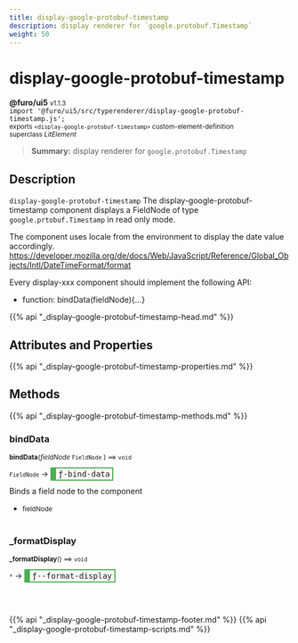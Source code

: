```yaml
---
title: display-google-protobuf-timestamp
description: display renderer for `google.protobuf.Timestamp`
weight: 50
---
```


# display-google-protobuf-timestamp
**@furo/ui5** <small>v1.1.3</small>
<br>`import '@furo/ui5/src/typerenderer/display-google-protobuf-timestamp.js';`<small>
<br>exports `<display-google-protobuf-timestamp>` custom-element-definition
<br>superclass *LitElement*</small>

> **Summary:** display renderer for `google.protobuf.Timestamp`

## Description

`display-google-protobuf-timestamp`
The display-google-protobuf-timestamp component displays a FieldNode of type `google.prtobuf.Timestamp` in read only mode.

The component uses locale from the environment to display the date value accordingly.
https://developer.mozilla.org/de/docs/Web/JavaScript/Reference/Global_Objects/Intl/DateTimeFormat/format

Every display-xxx component should implement the following API:
- function: bindData(fieldNode){...}

{{% api "_display-google-protobuf-timestamp-head.md" %}}

## Attributes and Properties
{{% api "_display-google-protobuf-timestamp-properties.md" %}}







## Methods
{{% api "_display-google-protobuf-timestamp-methods.md" %}}


### **bindData**
<small>**bindData**(*fieldNode* `FieldNode` ) ⟹ `void`</small>

<small>`FieldNode` </small> →
<span  style="border-width:2px 2px 2px 10px; border-style: solid;border-color:  rgb(76, 175, 80);font-family:monospace; padding:2px 4px;">ƒ-bind-data</span>

Binds a field node to the component

- <small>fieldNode </small>
<br><br>


### **_formatDisplay**
<small>**_formatDisplay**() ⟹ `void`</small>

<small>`*`</small> →
<span  style="border-width:2px 2px 2px 10px; border-style: solid;border-color:  rgb(76, 175, 80);font-family:monospace; padding:2px 4px;">ƒ--format-display</span>



<br><br>





{{% api "_display-google-protobuf-timestamp-footer.md" %}}
{{% api "_display-google-protobuf-timestamp-scripts.md" %}}
